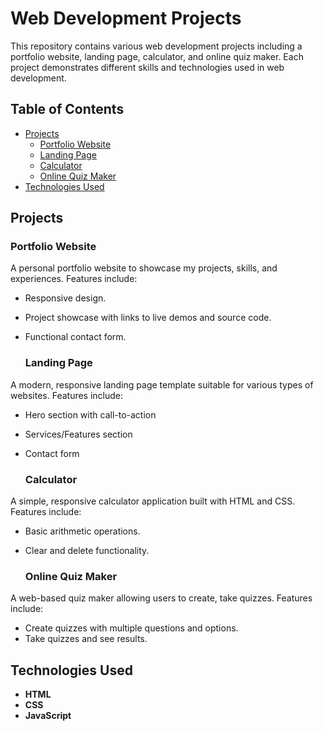 # Web Development Projects

This repository contains various
web development projects including 
a portfolio website, landing page,
calculator, and online quiz maker.
Each project demonstrates different skills 
and technologies used in web development.

## Table of Contents

- [Projects](#projects)
  - [Portfolio Website](#portfolio-website)
  - [Landing Page](#landing-page)
  - [Calculator](#calculator)
  - [Online Quiz Maker](#online-quiz-maker)
- [Technologies Used](#technologies-used)

## Projects
  
  ### Portfolio Website

A personal portfolio website to showcase 
my projects, skills, and experiences. 
Features include:
- Responsive design. 
- Project showcase with links
  to live demos and source code. 
- Functional contact form.

  ### Landing Page

A modern, responsive landing page 
template suitable for various types 
of websites. Features include:
- Hero section with call-to-action
- Services/Features section
- Contact form

  ### Calculator

A simple, responsive calculator 
application built with HTML and CSS.
Features include:
- Basic arithmetic operations. 
- Clear and delete functionality.

  ### Online Quiz Maker

A web-based quiz maker allowing users
to create, take quizzes.
Features include:

- Create quizzes with multiple questions
  and options. 
- Take quizzes and see results. 

## Technologies Used
- **HTML**
- **CSS**
- **JavaScript**

  


